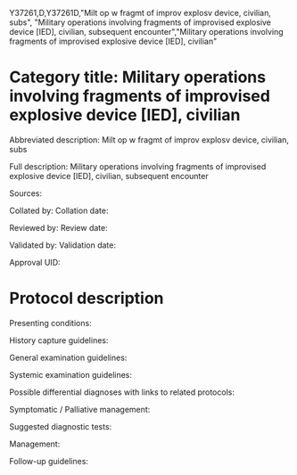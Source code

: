 Y37261,D,Y37261D,"Milt op w fragmt of improv explosv device, civilian, subs", "Military operations involving fragments of improvised explosive device [IED], civilian, subsequent encounter","Military operations involving fragments of improvised explosive device [IED], civilian"
# Category title: Military operations involving fragments of improvised explosive device [IED], civilian

Abbreviated description: Milt op w fragmt of improv explosv device, civilian, subs

Full description: Military operations involving fragments of improvised explosive device [IED], civilian, subsequent encounter

Sources:

Collated by:
Collation date:

Reviewed by:
Review date:

Validated by:
Validation date:

Approval UID:

# Protocol description

Presenting conditions:

History capture guidelines:

General examination guidelines:

Systemic examination guidelines:

Possible differential diagnoses with links to related protocols:

Symptomatic / Palliative management:

Suggested diagnostic tests:

Management:

Follow-up guidelines:

